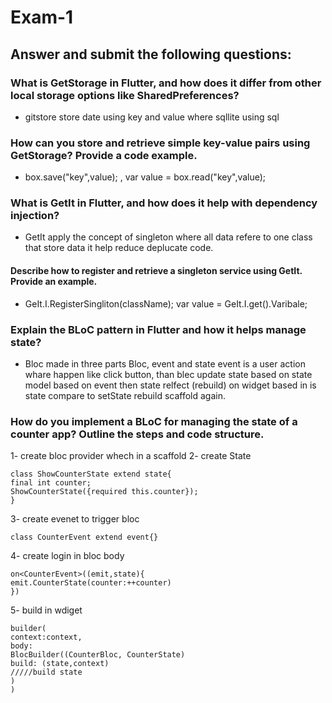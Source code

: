 # Exam-1
## Answer and submit the following questions:
### What is GetStorage in Flutter, and how does it differ from other local storage options like SharedPreferences?
- gitstore store date using key and value where sqllite using sql 
### How can you store and retrieve simple key-value pairs using GetStorage? Provide a code example.
- box.save("key",value); , var value = box.read("key",value);
### What is GetIt in Flutter, and how does it help with dependency injection?
- GetIt apply the concept of singleton where all data refere to one class that store data it help reduce deplucate code.  
#### Describe how to register and retrieve a singleton service using GetIt. Provide an example.
- GeIt.I.RegisterSingliton<className>(className); 
var value = GeIt.I.get<className>().Varibale;
### Explain the BLoC pattern in Flutter and how it helps manage state?
- Bloc made in three parts Bloc, event and state 
event is a user action whare happen like click button, than blec update state based on state model based on event then state relfect (rebuild) on widget based in is state compare to setState rebuild scaffold again.

### How do you implement a BLoC for managing the state of a counter app? Outline the steps and code structure. 
1- create bloc provider whech in a scaffold 
2- create State 
```
class ShowCounterState extend state{
final int counter;
ShowCounterState({required this.counter});
}
```
3- create evenet to trigger bloc 
```
class CounterEvent extend event{}
```

4- create login in bloc body
```
on<CounterEvent>((emit,state){
emit.CounterState(counter:++counter)
})
```

5- build in wdiget 
```
builder(
context:context,
body:
BlocBuilder((CounterBloc, CounterState)
build: (state,context)
/////build state
)
)
```


